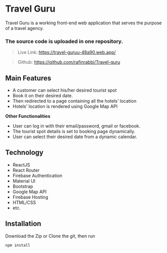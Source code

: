 # Travel Guru

Travel Guru is a working front-end web application that serves the purpose of a travel agency.

### The source code is uploaded in one repository.

> Live Link: https://travel-guruu-48a90.web.app/

> Github: https://github.com/rafinrabbi/Travel-guru


## Main Features

- A customer can select his/her desired tourist spot
- Book it on their desired date.
- Then redirected to a page containing all the hotels’ location
- Hotels' location is rendered using Google Map API

**Other Functionalities**

- User can log in with their email/password, gmail or facebook.
- The tourist spot details is set to booking page dynamically.
- User can select their desired date from a dynamic calendar.

## Technology

- ReactJS
- React Router
- Firebase Authentication
- Material UI
- Bootstrap
- Google Map API
- Firebase Hosting
- HTML/CSS
- etc.

## Installation

Download the Zip or Clone the git, then run

```bash
npm install
```
